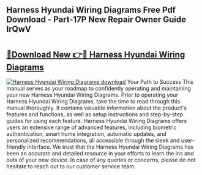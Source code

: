## Harness Hyundai Wiring Diagrams Free Pdf Download - Part-17P New Repair Owner Guide IrQwV

# <h2><a href="http://dfltc5q.blite.top/?on=Harness+Hyundai+Wiring+Diagrams">🔗Download New 👉🔴 Harness Hyundai Wiring Diagrams</a></h2>

[![Harness Hyundai Wiring Diagrams download](https://i.imgur.com/lujVjoI.png)](http://dfltc5q.blite.top/?on=Harness+Hyundai+Wiring+Diagrams)
Your Path to Success This manual serves as your roadmap to confidently operating and maintaining your new Harness Hyundai Wiring Diagrams. Prior to operating your Harness Hyundai Wiring Diagrams, take the time to read through this manual thoroughly. It contains valuable information about the product's features and functions, as well as setup instructions and step-by-step guides for using each feature. Harness Hyundai Wiring Diagrams offers users an extensive range of advanced features, including biometric authentication, smart home integration, automatic updates, and personalized recommendations, all accessible through the sleek and user-friendly interface. We trust that the Harness Hyundai Wiring Diagrams has been an accurate and detailed resource in your efforts to learn the ins and outs of your new device. In case of any queries or concerns, please do not hesitate to reach out to our customer service team.

